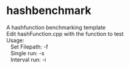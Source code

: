 # hashbenchmark

A hashfunction benchmarking template </br>
Edit hashFunction.cpp with the function to test </br>
Usage: </br>
&ensp;  Set Filepath: -f <filepath> </br>
&ensp;  Single run:   -s <tablesize> </br>
&ensp;  Interval run: -i <minTableSize> <maxTableSize> </br>
